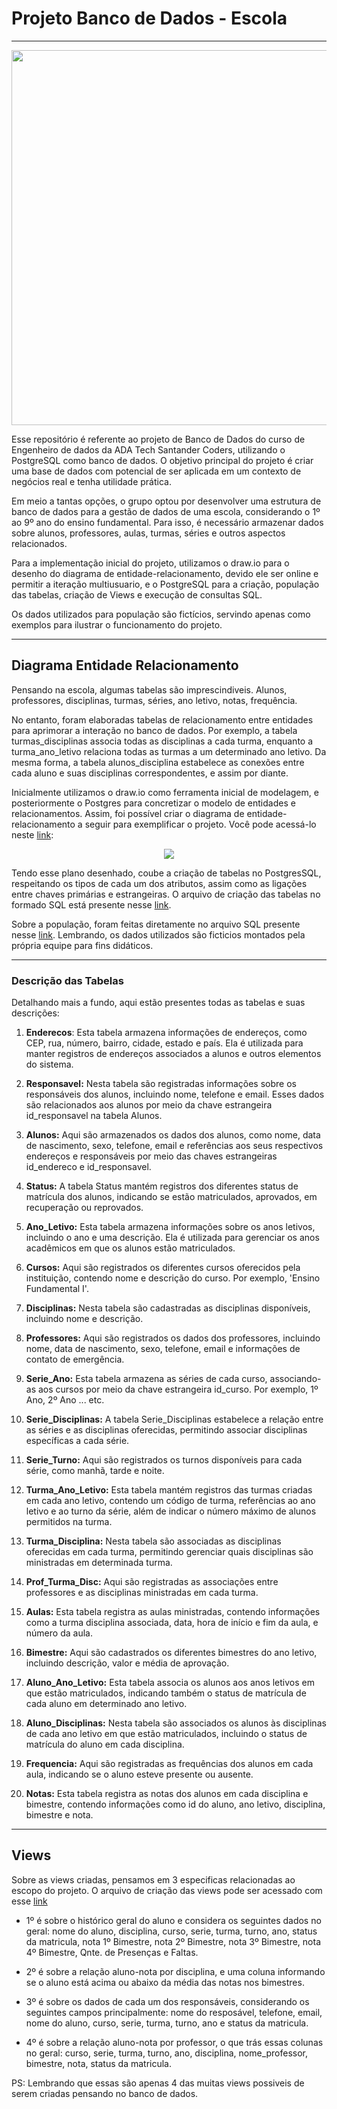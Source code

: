 # Projeto Banco de Dados - Escola

***

<p style="text-align:center;" align="center">
<img src='https://img.freepik.com/vetores-premium/exterior-do-edificio-da-escola-moderna-bem-vindo-de-volta-a-escola-arquitetura-educacional-do-ensino-medio_625536-384.jpg?w=1380' width=600>
</p>


Esse repositório é referente ao projeto de Banco de Dados do curso de Engenheiro de dados da ADA Tech Santander Coders, utilizando o PostgreSQL como banco de dados. O objetivo principal do projeto é criar uma base de dados com potencial de ser aplicada em um contexto de negócios real e tenha utilidade prática.

Em meio a tantas opções, o grupo optou por desenvolver uma estrutura de banco de dados para a gestão de dados de uma escola, considerando o 1º ao 9º ano do ensino fundamental. Para isso, é necessário armazenar dados sobre alunos, professores, aulas, turmas, séries e outros aspectos relacionados.

Para a implementação inicial do projeto, utilizamos o draw.io para o desenho do diagrama de entidade-relacionamento, devido ele ser online e permitir a iteração multiusuario, e o PostgreSQL para a criação, população das tabelas, criação de Views e execução de consultas SQL.


Os dados utilizados para população são fictícios, servindo apenas como exemplos para ilustrar o funcionamento do projeto.

***

## Diagrama Entidade Relacionamento

Pensando na escola, algumas tabelas são imprescindiveis. Alunos, professores, disciplinas, turmas, séries, ano letivo, notas, frequência.

No entanto, foram elaboradas tabelas de relacionamento entre entidades para aprimorar a interação no banco de dados. Por exemplo, a tabela turmas_disciplinas associa todas as disciplinas a cada turma, enquanto a turma_ano_letivo relaciona todas as turmas a um determinado ano letivo. Da mesma forma, a tabela alunos_disciplina estabelece as conexões entre cada aluno e suas disciplinas correspondentes, e assim por diante.

Inicialmente utilizamos o draw.io como ferramenta inicial de modelagem, e posteriormente o Postgres para concretizar o modelo de entidades e relacionamentos. Assim, foi possível criar o diagrama de entidade-relacionamento a seguir para exemplificar o projeto. Você pode acessá-lo neste [link](images/Modelo_de_Dados.pgerd.png):

<p style="text-align:center;">
<img src='https://raw.githubusercontent.com/RafaelQSantos-RQS/MySchoolDatabase/main/images/Modelo_de_Dados.pgerd.png'>
</p>

Tendo esse plano desenhado, coube a criação de tabelas no PostgresSQL, respeitando os tipos de cada um dos atributos, assim como as ligações entre chaves primárias e estrangeiras. O arquivo de criação das tabelas no formado SQL está presente nesse [link](Preparação/Create%20Tables.sql).

Sobre a população, foram feitas diretamente no arquivo SQL presente nesse [link](Preparação/Insert%20Data.sql). Lembrando, os dados utilizados são ficticios montados pela própria equipe para fins didáticos.

***
### Descrição das Tabelas

Detalhando mais a fundo, aqui estão presentes todas as tabelas e suas descrições:

1. **Enderecos**: Esta tabela armazena informações de endereços, como CEP, rua, número, bairro, cidade, estado e país. Ela é utilizada para manter registros de endereços associados a alunos e outros elementos do sistema.

2. **Responsavel:** Nesta tabela são registradas informações sobre os responsáveis dos alunos, incluindo nome, telefone e email. Esses dados são relacionados aos alunos por meio da chave estrangeira id_responsavel na tabela Alunos.

3. **Alunos:** Aqui são armazenados os dados dos alunos, como nome, data de nascimento, sexo, telefone, email e referências aos seus respectivos endereços e responsáveis por meio das chaves estrangeiras id_endereco e id_responsavel.

4. **Status:** A tabela Status mantém registros dos diferentes status de matrícula dos alunos, indicando se estão matriculados, aprovados, em recuperação ou reprovados.

5. **Ano_Letivo:** Esta tabela armazena informações sobre os anos letivos, incluindo o ano e uma descrição. Ela é utilizada para gerenciar os anos acadêmicos em que os alunos estão matriculados.

6. **Cursos:** Aqui são registrados os diferentes cursos oferecidos pela instituição, contendo nome e descrição do curso. Por exemplo, 'Ensino Fundamental I'.

7. **Disciplinas:** Nesta tabela são cadastradas as disciplinas disponíveis, incluindo nome e descrição.

8. **Professores:** Aqui são registrados os dados dos professores, incluindo nome, data de nascimento, sexo, telefone, email e informações de contato de emergência.

9. **Serie_Ano:** Esta tabela armazena as séries de cada curso, associando-as aos cursos por meio da chave estrangeira id_curso. Por exemplo, 1º Ano, 2º Ano ... etc.

10. **Serie_Disciplinas:** A tabela Serie_Disciplinas estabelece a relação entre as séries e as disciplinas oferecidas, permitindo associar disciplinas específicas a cada série.

11. **Serie_Turno:** Aqui são registrados os turnos disponíveis para cada série, como manhã, tarde e noite.

12. **Turma_Ano_Letivo:** Esta tabela mantém registros das turmas criadas em cada ano letivo, contendo um código de turma, referências ao ano letivo e ao turno da série, além de indicar o número máximo de alunos permitidos na turma.

13. **Turma_Disciplina:** Nesta tabela são associadas as disciplinas oferecidas em cada turma, permitindo gerenciar quais disciplinas são ministradas em determinada turma.

14. **Prof_Turma_Disc:** Aqui são registradas as associações entre professores e as disciplinas ministradas em cada turma.

15. **Aulas:** Esta tabela registra as aulas ministradas, contendo informações como a turma disciplina associada, data, hora de início e fim da aula, e número da aula.

16. **Bimestre:** Aqui são cadastrados os diferentes bimestres do ano letivo, incluindo descrição, valor e média de aprovação.

17. **Aluno_Ano_Letivo:** Esta tabela associa os alunos aos anos letivos em que estão matriculados, indicando também o status de matrícula de cada aluno em determinado ano letivo.

18. **Aluno_Disciplinas:** Nesta tabela são associados os alunos às disciplinas de cada ano letivo em que estão matriculados, incluindo o status de matrícula do aluno em cada disciplina.

19. **Frequencia:** Aqui são registradas as frequências dos alunos em cada aula, indicando se o aluno esteve presente ou ausente.

20. **Notas:** Esta tabela registra as notas dos alunos em cada disciplina e bimestre, contendo informações como id do aluno, ano letivo, disciplina, bimestre e nota.

***

## Views

Sobre as views criadas, pensamos em 3 especificas relacionadas ao escopo do projeto. O arquivo de criação das views pode ser acessado com esse [link](Preparação/)

- 1º é sobre o histórico geral do aluno e considera os seguintes dados no geral: nome do aluno, disciplina, curso, serie, turma, turno, ano, status da matricula, nota 1º Bimestre, nota 2º Bimestre, nota 3º Bimestre, nota 4º Bimestre, Qnte. de Presenças e Faltas.

- 2º é sobre a relação aluno-nota por disciplina, e uma coluna informando se o aluno está acima ou abaixo da média das notas nos bimestres.
    
- 3º é sobre os dados de cada um dos responsáveis, considerando os seguintes campos principalmente: nome do resposável, telefone, email, nome do aluno, curso, serie, turma, turno, ano e status da matricula.

- 4º é sobre a relação aluno-nota por professor, o que trás essas colunas no geral: curso, serie, turma, turno, ano, disciplina, nome_professor, bimestre, nota, status da matricula.
 

PS: Lembrando que essas são apenas 4 das muitas views possiveis de serem criadas pensando no banco de dados.
